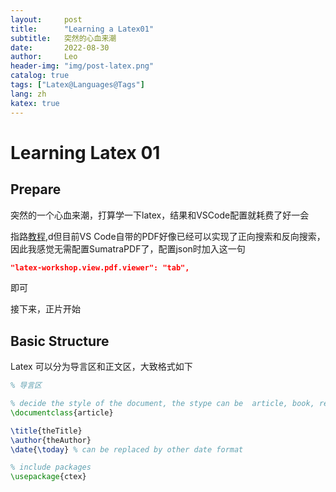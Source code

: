 ```yaml
---
layout:     post
title:      "Learning a Latex01"
subtitle:   突然的心血来潮
date:       2022-08-30
author:     Leo
header-img: "img/post-latex.png"
catalog: true
tags: ["Latex@Languages@Tags"]
lang: zh
katex: true
---
```


# Learning Latex 01

## Prepare 

突然的一个心血来潮，打算学一下latex，结果和VSCode配置就耗费了好一会

指路[教程](https://zhuanlan.zhihu.com/p/38178015),d但目前VS Code自带的PDF好像已经可以实现了正向搜索和反向搜索，因此我感觉无需配置SumatraPDF了，配置json时加入这一句

```json
"latex-workshop.view.pdf.viewer": "tab",
```

即可

接下来，正片开始

## Basic Structure

Latex 可以分为导言区和正文区，大致格式如下

```Latex
% 导言区

% decide the style of the document, the stype can be  article, book, report or letter
\documentclass{article} 

\title{theTitle}
\author{theAuthor}
\date{\today} % can be replaced by other date format

% include packages
\usepackage{ctex}
